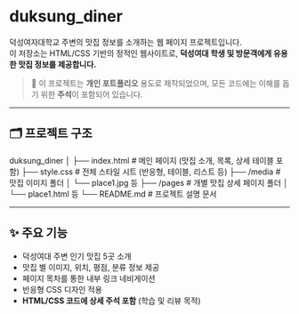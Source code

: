 # duksung_diner


덕성여자대학교 주변의 맛집 정보를 소개하는 웹 페이지 프로젝트입니다.  
이 저장소는 HTML/CSS 기반의 정적인 웹사이트로, **덕성여대 학생 및 방문객에게 유용한 맛집 정보를 제공합니다.**

> 📌 이 프로젝트는 **개인 포트폴리오** 용도로 제작되었으며, 모든 코드에는 이해를 돕기 위한 **주석**이 포함되어 있습니다.

---

## 🗂 프로젝트 구조
duksung_diner
│ 
├── index.html # 메인 페이지 (맛집 소개, 목록, 상세 테이블 포함) 
├── style.css # 전체 스타일 시트 (반응형, 테이블, 리스트 등) 
├── /media # 맛집 이미지 폴더 
    │
    └── place1.jpg 등 
├── /pages # 개별 맛집 상세 페이지 폴더 
    │ 
    └── place1.html 등 
└── README.md # 프로젝트 설명 문서

---

## ✨ 주요 기능

- 덕성여대 주변 인기 맛집 5곳 소개  
- 맛집 별 이미지, 위치, 평점, 분류 정보 제공  
- 페이지 목차를 통한 내부 링크 네비게이션  
- 반응형 CSS 디자인 적용  
- **HTML/CSS 코드에 상세 주석 포함** (학습 및 리뷰 목적)

